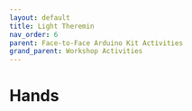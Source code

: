 ```yaml
---
layout: default
title: Light Theremin
nav_order: 6
parent: Face-to-Face Arduino Kit Activities
grand_parent: Workshop Activities
---
```

# Hands
